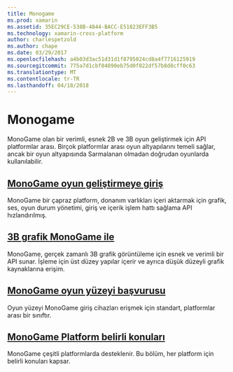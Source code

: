 ```yaml
---
title: Monogame
ms.prod: xamarin
ms.assetid: 35EC29CE-538B-4844-BACC-E51823EFF3B5
ms.technology: xamarin-cross-platform
author: charlespetzold
ms.author: chape
ms.date: 03/29/2017
ms.openlocfilehash: a4b03d3ac51d31d1f8795024cd8a4f7716125919
ms.sourcegitcommit: 775a7d1cbf04090eb75d0f822df57b8d8cff0c63
ms.translationtype: MT
ms.contentlocale: tr-TR
ms.lasthandoff: 04/18/2018
---
```

# <a name="monogame"></a>Monogame

MonoGame olan bir verimli, esnek 2B ve 3B oyun geliştirmek için API platformlar arası. Birçok platformlar arası oyun altyapılarını temeli sağlar, ancak bir oyun altyapısında Sarmalanan olmadan doğrudan oyunlarda kullanılabilir.

## <a name="introduction-to-game-development-with-monogamegraphics-gamesmonogameintroductionindexmd"></a>[MonoGame oyun geliştirmeye giriş](~/graphics-games/monogame/introduction/index.md)

MonoGame bir çapraz platform, donanım varlıkları içeri aktarmak için grafik, ses, oyun durum yönetimi, giriş ve içerik işlem hattı sağlama API hızlandırılmış.

## <a name="3d-graphics-with-monogamegraphics-gamesmonogame3dindexmd"></a>[3B grafik MonoGame ile](~/graphics-games/monogame/3d/index.md)

MonoGame, gerçek zamanlı 3B grafik görüntüleme için esnek ve verimli bir API sunar. İşleme için üst düzey yapılar içerir ve ayrıca düşük düzeyli grafik kaynaklarına erişim.

## <a name="monogame-gamepad-referencegraphics-gamesmonogameinputmd"></a>[MonoGame oyun yüzeyi başvurusu](~/graphics-games/monogame/input.md)

Oyun yüzeyi MonoGame giriş cihazları erişmek için standart, platformlar arası bir sınıftır.

## <a name="monogame-platform-specific-considerationsgraphics-gamesmonogameplatformsindexmd"></a>[MonoGame Platform belirli konuları](~/graphics-games/monogame/platforms/index.md)

MonoGame çeşitli platformlarda desteklenir. Bu bölüm, her platform için belirli konuları kapsar.
